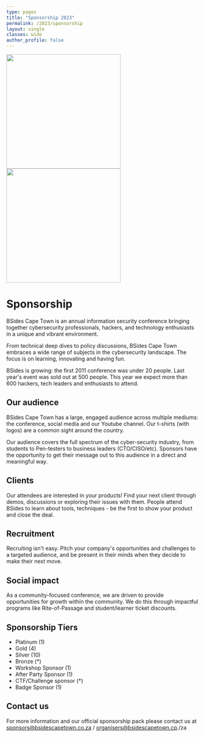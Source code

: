 ```yaml
---
type: pages
title: "Sponsorship 2023"
permalink: /2023/sponsorship
layout: single
classes: wide
author_profile: false
---
```

<img src="https://bsidescapetown.co.za/assets/images/sponsorship/banners.png" width="300" height="300" controls><img src="https://bsidescapetown.co.za/assets/images/sponsorship/shirt.png" width="300" height="300" controls> 
 

<!--
![Banners](https://bsidescapetown.co.za/assets/images/sponsorship/banners.png)![Sponsors-shirt](https://bsidescapetown.co.za/assets/images/sponsorship/shirt.png) -->
# Sponsorship 

BSides Cape Town is an annual information security conference bringing together cybersecurity professionals, hackers, and technology enthusiasts in a unique and vibrant environment. 

From technical deep dives to policy discussions, BSides Cape Town embraces a wide range of subjects in the cybersecurity landscape. The focus is on learning, innovating and having fun.

BSides is growing: the first 2011 conference was under 20 people. Last year's event was sold out at 500 people. This year we expect more than 600 hackers, tech leaders and enthusiasts to attend.

## Our audience
BSides Cape Town has a large, engaged audience across multiple mediums: the conference, social media and  our Youtube channel. Our t-shirts (with logos) are a common sight around the country.

Our audience covers the full spectrum of the cyber-security industry, from students to Pen-testers to business leaders (CTO/CISO/etc). Sponsors have the opportunity to get their message out to this audience in a direct and meaningful way.

## Clients
Our attendees are interested in your products! Find your next client through demos, discussions or exploring their issues with them. People attend BSides to learn about tools, techniques - be the first to show your product and close the deal.

## Recruitment
Recruiting isn't easy. Pitch your company's opportunities and challenges to a targeted audience, and be present in their minds when they decide to make their next move.

## Social impact
As a community-focused conference, we are driven to provide opportunities for growth within the community. We do this through impactful programs like Rite-of-Passage and student/learner ticket discounts.


## Sponsorship Tiers
* Platinum (1)
* Gold (4)
* Silver (10)
* Bronze (*)
* Workshop Sponsor (1)
* After Party Sponsor (1)
* CTF/Challenge sponsor (*)
* Badge Sponsor (1)

## Contact us
For more information and our official sponsorship pack please contact us at sponsors@bsidescapetown.co.za / organisers@bsidescapetown.cp./za